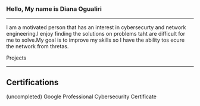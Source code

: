 ### Hello, My name is Diana Ogualiri 
---------------------------------------
I am a motivated person that has an interest in cybersecurty and network engineering.I enjoy finding the solutions on problems taht are difficult for me to solve.My goal is to improve my skills so I have the ability tos ecure the network from thretas.

Projects


-------
Certifications
---------
(uncompleted) Google Professional Cybersecurity Certificate
